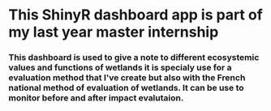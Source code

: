 # This ShinyR dashboard app is part of my last year master internship

### This dashboard is used to give a note to different ecosystemic values and functions of wetlands it is specialy use for a evaluation method that I've create but also with the French national method of evaluation of wetlands. It can be use to monitor before and after impact evalutaion.
